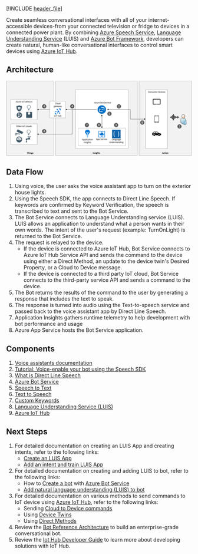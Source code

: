 
<!-- cSpell:ignore khilscher -->



[!INCLUDE [header_file](../../../includes/sol-idea-header.md)]

Create seamless conversational interfaces with all of your internet-accessible devices-from your connected television or fridge to devices in a connected power plant. By combining [Azure Speech Service](/azure/cognitive-services/speech-service/overview), [Language Understanding Service](/azure/cognitive-services/luis/) (LUIS) and [Azure Bot Framework](/azure/bot-service/?view=azure-bot-service-4.0), developers can create natural, human-like conversational interfaces to control smart devices using [Azure IoT Hub](https://azure.microsoft.com/services/iot-hub/).

## Architecture

![Architecture diagram](../media/controlling-iot-devices-using-voice.svg)

## Data Flow

1. Using voice, the user asks the voice assistant app to turn on the exterior house lights.
1. Using the Speech SDK, the app connects to Direct Line Speech. If keywords are confirmed by Keyword Verification, the speech is transcribed to text and sent to the Bot Service.
1. The Bot Service connects to Language Understanding service (LUIS). LUIS allows an application to understand what a person wants in their own words. The intent of the user's request (example: TurnOnLight) is returned to the Bot Service.
1. The request is relayed to the device.
    * If the device is connected to Azure IoT Hub, Bot Service connects to Azure IoT Hub Service API and sends the command to the device using either a Direct Method, an update to the device twin's Desired Property, or a Cloud to Device message.
    * If the device is connected to a third party IoT cloud, Bot Service connects to the third-party service API and sends a command to the device.
1. The Bot returns the results of the command to the user by generating a response that includes the text to speak.
1. The response is turned into audio using the Text-to-speech service and passed back to the voice assistant app by Direct Line Speech.
1. Application Insights gathers runtime telemetry to help development with bot performance and usage
1. Azure App Service hosts the Bot Service application.

## Components

1. [Voice assistants documentation](/azure/cognitive-services/speech-service/index-voice-assistants)
1. [Tutorial: Voice-enable your bot using the Speech SDK](/azure/cognitive-services/speech-service/tutorial-voice-enable-your-bot-speech-sdk)
1. [What is Direct Line Speech](/azure/cognitive-services/speech-service/direct-line-speech)
1. [Azure Bot Service](/azure/bot-service/?view=azure-bot-service-4.0)
1. [Speech to Text](/azure/cognitive-services/speech-service/speech-to-text)
1. [Text to Speech](/azure/cognitive-services/speech-service/text-to-speech)
1. [Custom Keywords](/azure/cognitive-services/speech-service/speech-devices-sdk-create-kws)
1. [Language Understanding Service (LUIS)](/azure/cognitive-services/luis/)
1. [Azure IoT Hub](https://azure.microsoft.com/services/iot-hub/)

## Next Steps

1. For detailed documentation on creating an LUIS App and creating intents, refer to the following links:
    * [Create an LUIS App](https://docs.microsoft.com/en-us/azure/cognitive-services/luis/luis-how-to-start-new-app)
    * [Add an intent and train LUIS App](https://docs.microsoft.com/en-us/azure/cognitive-services/luis/luis-how-to-add-intents)
1. For detailed documentation on creating and adding LUIS to bot, refer to the following links:
   * How to [Create a bot](https://docs.microsoft.com/en-us/azure/bot-service/abs-quickstart?view=azure-bot-service-4.0) with [Azure Bot Service](/azure/bot-service/?view=azure-bot-service-4.0)
   * [Add natural language understanding (LUIS) to bot](https://docs.microsoft.com/en-us/azure/bot-service/bot-builder-howto-v4-luis?view=azure-bot-service-4.0&tabs=csharp)
1. For detailed documentation on various methods to send commands to IoT device using [Azure IoT Hub](https://azure.microsoft.com/services/iot-hub/), refer to the following links:
   * Sending [Cloud to Device commands](https://docs.microsoft.com/en-us/azure/iot-hub/iot-hub-csharp-csharp-c2d)
   * Using [Device Twins](https://docs.microsoft.com/en-us/azure/iot-hub/iot-hub-csharp-csharp-twin-getstarted)
   * Using [Direct Methods](https://docs.microsoft.com/en-us/azure/iot-hub/iot-hub-devguide-direct-methods)
1. Review the [Bot Reference Architecture](https://docs.microsoft.com/en-us/azure/architecture/reference-architectures/ai/conversational-bot) to build an enterprise-grade conversational bot.
1. Review the [Iot Hub Developer Guide](https://docs.microsoft.com/en-in/azure/iot-hub/iot-hub-devguide) to learn more about developing solutions with IoT Hub.
